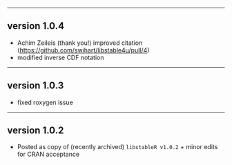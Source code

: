 ------------------------------------------------------------------------------
version 1.0.4
------------------------------------------------------------------------------

  * Achim Zeileis (thank you!) improved citation (https://github.com/swihart/libstable4u/pull/4)
  * modified inverse CDF notation
  

------------------------------------------------------------------------------
version 1.0.3
------------------------------------------------------------------------------

  * fixed roxygen issue 
  
------------------------------------------------------------------------------
version 1.0.2
------------------------------------------------------------------------------

  * Posted as copy of (recently archived) `libstableR v1.0.2` + minor edits for CRAN acceptance
